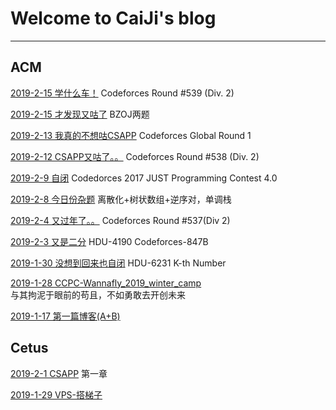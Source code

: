 # Welcome to CaiJi's blog

------------------------
## ACM

[2019-2-15 学什么车！](./Blog/ACM/2019/2/2019-2-15.md) Codeforces Round #539 (Div. 2)

[2019-2-15 才发现又咕了](./Blog/ACM/2019/2/2019-2-15.md) BZOJ两题

[2019-2-13 我真的不想咕CSAPP](./Blog/ACM/2019/2/2019-2-13.md) Codeforces Global Round 1

[2019-2-12 CSAPP又咕了。。](./Blog/ACM/2019/2/2019-2-12.md) Codeforces Round #538 (Div. 2)

[2019-2-9 自闭](./Blog/ACM/2019/2/2019-2-9.md) Codedorces 2017 JUST Programming Contest 4.0

[2019-2-8 今日份杂题](./Blog/ACM/2019/2/2019-2-8.md) 离散化+树状数组+逆序对，单调栈

[2019-2-4 又过年了。。](./Blog/ACM/2019/2/2019-2-4.md) Codeforces Round \#537(Div 2)

[2019-2-3 又是二分](./Blog/ACM/2019/2/2019-2-3.md) HDU-4190 Codeforces-847B

[2019-1-30 没想到回来也自闭](./Blog/ACM/2019/1/2019-1-30.md) HDU-6231 K-th Number

[2019-1-28 CCPC-Wannafly_2019_winter_camp](./Blog/ACM/ccpc-wannafly/2019_winter_camp/camp.md)<br />
与其拘泥于眼前的苟且，不如勇敢去开创未来

[2019-1-17 第一篇博客(A+B)](./Blog/ACM/someproblem/2019-1-17.md)

## Cetus

[2019-2-1 CSAPP](./Blog/Cetus/2019/2/2019-2-1_CSAPP.md) 第一章

[2019-1-29 VPS-搭梯子](./Blog/Cetus/2019/1/2019-1-29_vps.md)
